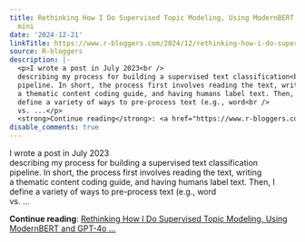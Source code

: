 ```yaml
---
title: Rethinking How I Do Supervised Topic Modeling, Using ModernBERT and GPT-4o
  mini
date: '2024-12-21'
linkTitle: https://www.r-bloggers.com/2024/12/rethinking-how-i-do-supervised-topic-modeling-using-modernbert-and-gpt-4o-mini/
source: R-bloggers
description: |-
  <p>I wrote a post in July 2023<br />
  describing my process for building a supervised text classification<br />
  pipeline. In short, the process first involves reading the text, writing<br />
  a thematic content coding guide, and having humans label text. Then, I<br />
  define a variety of ways to pre-process text (e.g., word<br />
  vs. ...</p>
  <strong>Continue reading</strong>: <a href="https://www.r-bloggers.com/2024/12/rethinking-how-i-do-supervised-topic-modeling-using-modernbert-and-gpt-4o-mini/">Rethinking How I Do Supervised Topic Modeling, Using ModernBERT and GPT-4o ...
disable_comments: true
---
```

<p>I wrote a post in July 2023<br />
describing my process for building a supervised text classification<br />
pipeline. In short, the process first involves reading the text, writing<br />
a thematic content coding guide, and having humans label text. Then, I<br />
define a variety of ways to pre-process text (e.g., word<br />
vs. ...</p>
<strong>Continue reading</strong>: <a href="https://www.r-bloggers.com/2024/12/rethinking-how-i-do-supervised-topic-modeling-using-modernbert-and-gpt-4o-mini/">Rethinking How I Do Supervised Topic Modeling, Using ModernBERT and GPT-4o ...